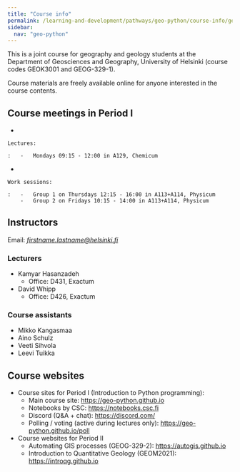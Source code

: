 ```yaml
---
title: "Course info"
permalink: /learning-and-development/pathways/geo-python/course-info/general-info/
sidebar:
  nav: "geo-python"
---
```



This is a joint course for geography and geology students at the
Department of Geosciences and Geography, University of Helsinki (course
codes GEOK3001 and GEOG-329-1).

Course materials are freely available online for anyone interested in
the course contents.

## Course meetings in Period I

-   

    Lectures:

    :   -   Mondays 09:15 - 12:00 in A129, Chemicum

-   

    Work sessions:

    :   -   Group 1 on Thursdays 12:15 - 16:00 in A113+A114, Physicum
        -   Group 2 on Fridays 10:15 - 14:00 in A113+A114, Physicum

## Instructors

Email: *firstname.lastname@helsinki.fi*

### Lecturers

-   Kamyar Hasanzadeh
    -   Office: D431, Exactum
-   David Whipp
    -   Office: D426, Exactum

### Course assistants

-   Mikko Kangasmaa
-   Aino Schulz
-   Veeti Sihvola
-   Leevi Tuikka

## Course websites

-   Course sites for Period I (Introduction to Python programming):
    -   Main course site: <https://geo-python.github.io>
    -   Notebooks by CSC: <https://notebooks.csc.fi>
    -   Discord (Q&A + chat): <https://discord.com/>
    -   Polling / voting (active during lectures only):
        <https://geo-python.github.io/poll>
-   Course websites for Period II
    -   Automating GIS processes (GEOG-329-2):
        <https://autogis.github.io>
    -   Introduction to Quantitative Geology (GEOM2021):
        <https://introqg.github.io>
